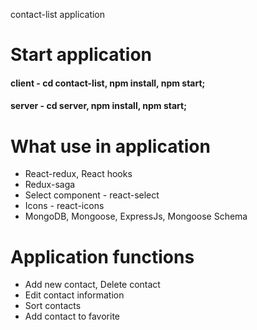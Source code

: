 contact-list application
# Start application
#### client - cd contact-list, npm install, npm start;
#### server - cd server, npm install, npm start;

# What use in application
+ React-redux, React hooks
+ Redux-saga
+ Select component - react-select
+ Icons - react-icons
+ MongoDB, Mongoose, ExpressJs, Mongoose Schema

# Application functions

+ Add new contact, Delete contact
+ Edit contact information
+ Sort contacts
+ Add contact to favorite